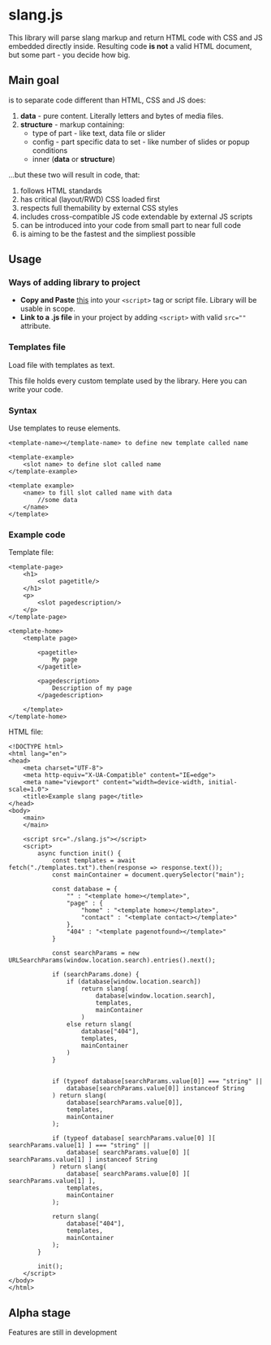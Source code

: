 # slang.js

This library will parse slang markup and return HTML code with CSS and JS embedded directly inside. Resulting code **is not** a valid HTML document, but some part - you decide how big.

## Main goal

is to separate code different than HTML, CSS and JS does:

1. **data** - pure content. Literally letters and bytes of media files.
2. **structure** - markup containing: 
    - type of part - like text, data file or slider
    - config - part specific data to set - like number of slides or popup conditions
    - inner (**data** or **structure**)

...but these two will result in code, that:
1. follows HTML standards
2. has critical (layout/RWD) CSS loaded first
3. respects full themability by external CSS styles
4. includes cross-compatible JS code extendable by external JS scripts
5. can be introduced into your code from small part to near full code
6. is aiming to be the fastest and the simpliest possible

## Usage

### Ways of adding library to project

- **Copy and Paste** [this](https://raw.githubusercontent.com/grezisek/grezisek-libraries/main/slang/slang.js) into your `<script>` tag or script file. Library will be usable in scope.
- **Link to a .js file** in your project by adding `<script>` with valid `src=""` attribute.

### Templates file

Load file with templates as text.

This file holds every custom template used by the library. Here you can write your code.

### Syntax

Use templates to reuse elements.

```
<template-name></template-name> to define new template called name

<template-example>
    <slot name> to define slot called name
</template-example>

<template example>
    <name> to fill slot called name with data
        //some data 
    </name>
</template>
```

### Example code

Template file:

```
<template-page>
    <h1>
        <slot pagetitle/>
    </h1>
    <p>
        <slot pagedescription/>
    </p>
</template-page>

<template-home>
    <template page>
    
        <pagetitle>
            My page
        </pagetitle>
        
        <pagedescription>
            Description of my page
        </pagedescription>
        
    </template>
</template-home>
```

HTML file:

```
<!DOCTYPE html>
<html lang="en">
<head>
    <meta charset="UTF-8">
    <meta http-equiv="X-UA-Compatible" content="IE=edge">
    <meta name="viewport" content="width=device-width, initial-scale=1.0">
    <title>Example slang page</title>
</head>
<body>
    <main>
    </main>

    <script src="./slang.js"></script>
    <script>
        async function init() {
            const templates = await fetch("./templates.txt").then(response => response.text());
            const mainContainer = document.querySelector("main");

            const database = {
                "" : "<template home></template>",
                "page" : {
                    "home" : "<template home></template>",
                    "contact" : "<template contact></template>"
                },
                "404" : "<template pagenotfound></template>"
            }

            const searchParams = new URLSearchParams(window.location.search).entries().next();

            if (searchParams.done) {
                if (database[window.location.search])
                    return slang(
                        database[window.location.search],
                        templates,
                        mainContainer
                    )
                else return slang(
                    database["404"],
                    templates,
                    mainContainer
                )
            }
                

            if (typeof database[searchParams.value[0]] === "string" ||
                database[searchParams.value[0]] instanceof String
            ) return slang(
                database[searchParams.value[0]],
                templates,
                mainContainer
            );
            
            if (typeof database[ searchParams.value[0] ][ searchParams.value[1] ] === "string" ||
                database[ searchParams.value[0] ][ searchParams.value[1] ] instanceof String
            ) return slang(
                database[ searchParams.value[0] ][ searchParams.value[1] ],
                templates,
                mainContainer
            );

            return slang(
                database["404"],
                templates,
                mainContainer
            );
        }

        init();
    </script>
</body>
</html>
```

## Alpha stage

Features are still in development
